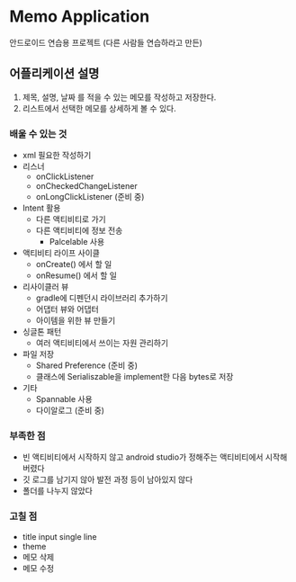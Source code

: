 # Memo Application

안드로이드 연습용 프로젝트 (다른 사람들 연습하라고 만든)

## 어플리케이션 설명

1. 제목, 설명, 날짜 를 적을 수 있는 메모를 작성하고 저장한다.
2. 리스트에서 선택한 메모를 상세하게 볼 수 있다.

### 배울 수 있는 것

* xml 필요한 작성하기
* 리스너
  * onClickListener
  * onCheckedChangeListener
  * onLongClickListener (준비 중)
* Intent 활용
  * 다른 액티비티로 가기
  * 다른 액티비티에 정보 전송
    * Palcelable 사용
* 액티비티 라이프 사이클
  * onCreate() 에서 할 일
  * onResume() 에서 할 일
* 리사이클러 뷰
  * gradle에 디펜던시 라이브러리 추가하기
  * 어댑터 뷰와 어댑터
  * 아이템을 위한 뷰 만들기
* 싱글톤 패턴
  * 여러 액티비티에서 쓰이는 자원 관리하기
* 파일 저장
  * Shared Preference (준비 중)
  * 클래스에 Serialiszable을 implement한 다음 bytes로 저장
* 기타
  * Spannable 사용
  * 다이알로그 (준비 중)

### 부족한 점

* 빈 액티비티에서 시작하지 않고 android studio가 정해주는 액티비티에서 시작해버렸다
* 깃 로그를 남기지 않아 발전 과정 등이 남아있지 않다
* 폴더를 나누지 않았다

### 고칠 점

* title input single line
* theme
* 메모 삭제
* 메모 수정
